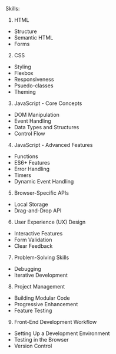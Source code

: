 Skills:

1. HTML

- Structure
- Semantic HTML
- Forms

2. CSS

- Styling
- Flexbox
- Responsiveness
- Psuedo-classes
- Theming

3. JavaScript - Core Concepts

- DOM Manipulation
- Event Handling
- Data Types and Structures
- Control Flow

4. JavaScript - Advanced Features

- Functions
- ES6+ Features
- Error Handling
- Timers
- Dynamic Event Handling

5. Browser-Specific APIs

- Local Storage
- Drag-and-Drop API

6. User Experience (UX) Design

- Interactive Features
- Form Validation
- Clear Feedback

7. Problem-Solving Skills

- Debugging
- Iterative Development

8. Project Management

- Building Modular Code
- Progressive Enhancement
- Feature Testing

9. Front-End Development Workflow

- Setting Up a Development Environment
- Testing in the Browser
- Version Control
